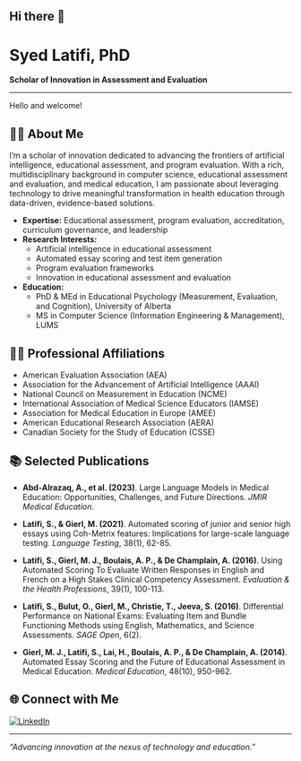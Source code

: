 ## Hi there 👋


# Syed Latifi, PhD

**Scholar of Innovation in Assessment and Evaluation**

---

Hello and welcome!

## 👨‍🎓 About Me

I’m a scholar of innovation dedicated to advancing the frontiers of artificial intelligence, educational assessment, and program evaluation. With a rich, multidisciplinary background in computer science, educational assessment and evaluation, and medical education, I am passionate about leveraging technology to drive meaningful transformation in health education through data-driven, evidence-based solutions.

- **Expertise:** Educational assessment, program evaluation, accreditation, curriculum governance, and leadership  
- **Research Interests:**  
  - Artificial intelligence in educational assessment  
  - Automated essay scoring and test item generation  
  - Program evaluation frameworks
  - Innovation in educational assessment and evaluation  
- **Education:**  
  - PhD & MEd in Educational Psychology (Measurement, Evaluation, and Cognition), University of Alberta  
  - MS in Computer Science (Information Engineering & Management), LUMS

## 🧑‍💼 Professional Affiliations

- American Evaluation Association (AEA)
- Association for the Advancement of Artificial Intelligence (AAAI)
- National Council on Measurement in Education (NCME)
- International Association of Medical Science Educators (IAMSE)
- Association for Medical Education in Europe (AMEE)
- American Educational Research Association (AERA)
- Canadian Society for the Study of Education (CSSE)

## 📚 Selected Publications

- **Abd-Alrazaq, A., et al. (2023)**. Large Language Models in Medical Education: Opportunities, Challenges, and Future Directions. *JMIR Medical Education*.

- **Latifi, S., & Gierl, M. (2021)**. Automated scoring of junior and senior high essays using Coh-Metrix features: Implications for large-scale language testing. *Language Testing*, 38(1), 62-85.

- **Latifi, S., Gierl, M. J., Boulais, A. P., & De Champlain, A. (2016)**. Using Automated Scoring To Evaluate Written Responses in English and French on a High Stakes Clinical Competency Assessment. *Evaluation & the Health Professions*, 39(1), 100-113.

- **Latifi, S., Bulut, O., Gierl, M., Christie, T., Jeeva, S. (2016)**. Differential Performance on National Exams: Evaluating Item and Bundle Functioning Methods using English, Mathematics, and Science Assessments. *SAGE Open*, 6(2).

- **Gierl, M. J., Latifi, S., Lai, H., Boulais, A. P., & De Champlain, A. (2014)**. Automated Essay Scoring and the Future of Educational Assessment in Medical Education. *Medical Education*, 48(10), 950-962.

## 🌐 Connect with Me

[![LinkedIn](https://img.shields.io/badge/LinkedIn-Connect-blue?logo=linkedin)](https://ca.linkedin.com/in/syedlatifi)

---

*“Advancing innovation at the nexus of technology and education.”*
